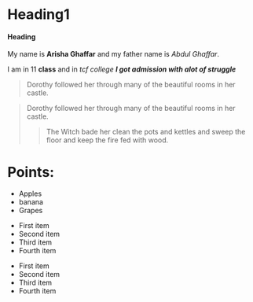 # Heading1
#### Heading

My name is **Arisha Ghaffar** and my father name is *Abdul Ghaffar*.

I am in 11 __class__  and in _tcf college_ ***I got admission with alot of struggle*** 

> Dorothy followed her through many of the beautiful rooms in her castle.

 > Dorothy followed her through many of the beautiful rooms in her castle.
>
>> The Witch bade her clean the pots and kettles and sweep the floor and keep the fire fed with wood.

# Points:
- Apples
- banana
- Grapes

* First item
* Second item
* Third item
* Fourth item

+ First item
+ Second item
+ Third item
+ Fourth item
